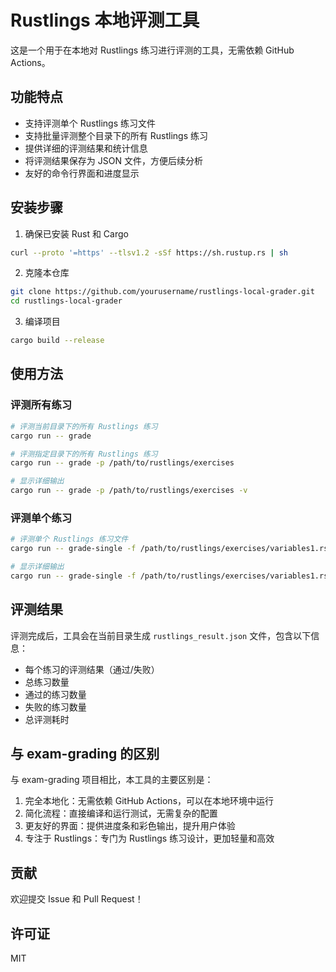 # Rustlings 本地评测工具

这是一个用于在本地对 Rustlings 练习进行评测的工具，无需依赖 GitHub Actions。

## 功能特点

- 支持评测单个 Rustlings 练习文件
- 支持批量评测整个目录下的所有 Rustlings 练习
- 提供详细的评测结果和统计信息
- 将评测结果保存为 JSON 文件，方便后续分析
- 友好的命令行界面和进度显示

## 安装步骤

1. 确保已安装 Rust 和 Cargo

```bash
curl --proto '=https' --tlsv1.2 -sSf https://sh.rustup.rs | sh
```

2. 克隆本仓库

```bash
git clone https://github.com/yourusername/rustlings-local-grader.git
cd rustlings-local-grader
```

3. 编译项目

```bash
cargo build --release
```

## 使用方法

### 评测所有练习

```bash
# 评测当前目录下的所有 Rustlings 练习
cargo run -- grade

# 评测指定目录下的所有 Rustlings 练习
cargo run -- grade -p /path/to/rustlings/exercises

# 显示详细输出
cargo run -- grade -p /path/to/rustlings/exercises -v
```

### 评测单个练习

```bash
# 评测单个 Rustlings 练习文件
cargo run -- grade-single -f /path/to/rustlings/exercises/variables1.rs

# 显示详细输出
cargo run -- grade-single -f /path/to/rustlings/exercises/variables1.rs -v
```

## 评测结果

评测完成后，工具会在当前目录生成 `rustlings_result.json` 文件，包含以下信息：

- 每个练习的评测结果（通过/失败）
- 总练习数量
- 通过的练习数量
- 失败的练习数量
- 总评测耗时

## 与 exam-grading 的区别

与 exam-grading 项目相比，本工具的主要区别是：

1. 完全本地化：无需依赖 GitHub Actions，可以在本地环境中运行
2. 简化流程：直接编译和运行测试，无需复杂的配置
3. 更友好的界面：提供进度条和彩色输出，提升用户体验
4. 专注于 Rustlings：专门为 Rustlings 练习设计，更加轻量和高效

## 贡献

欢迎提交 Issue 和 Pull Request！

## 许可证

MIT